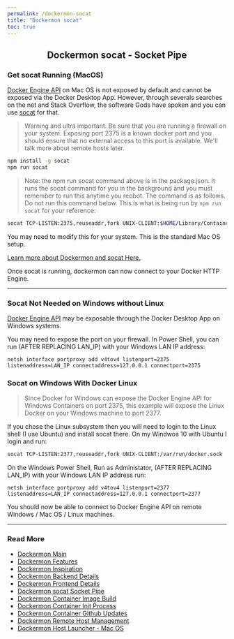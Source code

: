 ```yaml
---
permalink: /dockermon-socat
title: "Dockermon socat"
toc: true
---
```


<h2 align="center">
 Dockermon socat - Socket Pipe
</h2>

<h3>Get socat Running (MacOS)</h3>

[Docker Engine API](https://docs.docker.com/engine/api/v1.41) on Mac OS is not exposed by default and cannot be exposed via the Docker Desktop App. However, through severals searches on the net and Stack Overflow, the software Gods have spoken and you can use [socat](https://www.npmjs.com/package/socat) for that.


> Warning and ultra important. Be sure that you are running a firewall on your system. Exposing port 2375 is a known docker port and you should ensure that no external access to this port is available.  We'll talk more about remote hosts later.


``` bash
npm install -g socat
npm run socat
```

> Note: the npm run socat command above is in the package.json. It runs the socat command for you in the background and you must remember to run this anytime you reobot. The command is as follows. Do not run this command below. This is what is being run by `npm run socat` for your reference:

``` bash
socat TCP-LISTEN:2375,reuseaddr,fork UNIX-CLIENT:$HOME/Library/Containers/com.docker.docker/Data/docker.raw.sock
```

You may need to modify this for your system. This is the standard Mac OS setup.

[Learn more about Dockermon and socat Here.](/dockermon/dockermon-socat)

Once socat is running, dockermon can now connect to your Docker HTTP Engine.

<hr />


<h3>Socat Not Needed on Windows without Linux</h3>

[Docker Engine API](https://docs.docker.com/engine/api/v1.41) may be exposable through the Docker Desktop App on Windows systems.

You may need to expose the port on your firewall. In Power Shell, you can run (AFTER REPLACING LAN_IP) with your Windows LAN IP address:

```
netsh interface portproxy add v4tov4 listenport=2375 listenaddress=LAN_IP connectaddress=127.0.0.1 connectport=2375

```


<h3>Socat on Windows With Docker Linux</h3>

> Since Docker for Windows can expose the Docker Engine API for Windows Containers on port 2375, this example will expose the Linux Docker on your Windows machine to port 2377.

If you chose the Linux subsystem then you will need to login to the Linux shell (I use Ubuntu) and install socat there. On my Windwos 10 with Ubuntu I login and run:

``` bash
socat TCP-LISTEN:2377,reuseaddr,fork UNIX-CLIENT:/var/run/docker.sock
```

On the Windows Power Shell, Run as Administator, (AFTER REPLACING LAN_IP) with your Windows LAN IP address run:

```
netsh interface portproxy add v4tov4 listenport=2377 listenaddress=LAN_IP connectaddress=127.0.0.1 connectport=2377
```


You should now be able to connect to Docker Engine API on remote Windows / Mac OS / Linux machines.


<hr />

### Read More

- [Dockermon Main](/dockermon)
- [Dockermon Features](/dockermon/dockermon-features)
- [Dockermon Inspiration](/dockermon/dockermon-inspiration)
- [Dockermon Backend Details](/dockermon/dockermon-backend)
- [Dockermon Frontend Details](/dockermon/dockermon-frontend)
- [Dockermon socat Socket Pipe](/dockermon/dockermon-socat)
- [Dockermon Container Image Build](/dockermon/dockermon-container-build)
- [Dockermon Container Init Process](/dockermon/dockermon-container-init)
- [Dockermon Container Github Updates](/dockermon/dockermon-remote-updates)
- [Dockermon Remote Host Management](/dockermon/dockermon-container-remote-hosts)
- [Dockermon Host Launcher - Mac OS](/dockermon/dockermon-host-launcher)
